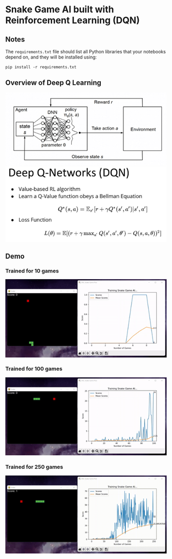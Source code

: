 # Snake Game AI built with Reinforcement Learning (DQN)

## Notes
The `requirements.txt` file should list all Python libraries that your notebooks
depend on, and they will be installed using:

```
pip install -r requirements.txt
```

## Overview of Deep Q Learning
![DQN](assets/DQN.png)
![BE](assets/Bellman_Eqn.png)

## Demo
### Trained for 10 games
![DQN](assets/n_10.gif)

### Trained for 100 games
![DQN](assets/n_100.gif)

### Trained for 250 games
![DQN](assets/n_250.gif)
